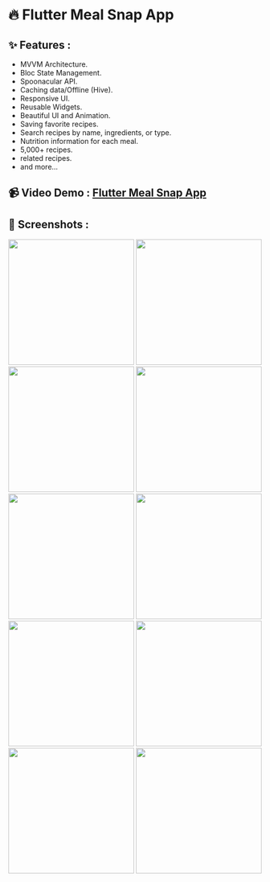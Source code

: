 # 🔥 Flutter Meal Snap App

## ✨ Features :

- MVVM Architecture.
- Bloc State Management.
- Spoonacular API.
- Caching data/Offline (Hive).
- Responsive UI.
- Reusable Widgets.
- Beautiful UI and Animation.
- Saving favorite recipes.
- Search recipes by name, ingredients, or type.
- Nutrition information for each meal.
- 5,000+ recipes.
- related recipes.
- and more...

## 📹 Video Demo : [Flutter Meal Snap App](https://drive.google.com/file/d/1CDryxG5Aqh7WWATtzZIAeGCoZ1y1zS3g/view?usp=sharing)

## 📸 Screenshots :

<img src="screenshots/image1.png" width="250"> <img src="screenshots/image2.png" width="250"> <img src="screenshots/image3.png" width="250">
<img src="screenshots/image4.png" width="250"> <img src="screenshots/image5.png" width="250"> <img src="screenshots/image6.png" width="250">
<img src="screenshots/image7.png" width="250"> <img src="screenshots/image8.png" width="250"> <img src="screenshots/image9.png" width="250">
<img src="screenshots/image10.png" width="250"> 

##